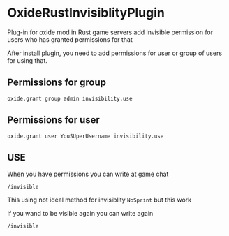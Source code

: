 # OxideRustInvisiblityPlugin
Plug-in for oxide mod in Rust game servers add invisible permission for users who has granted permissions for that

After install plugin, you need to add permissions for user or group of users for using that. 

## Permissions for group

```
oxide.grant group admin invisibility.use
```

## Permissions for user

```
oxide.grant user YouSUperUsername invisibility.use

```

## USE 

When you have permissions you can write at game chat 
```
/invisible
```
This using not ideal method for invisiblity `NoSprint` but this work 

If you wand to be visible again you can write again
```
/invisible
```
